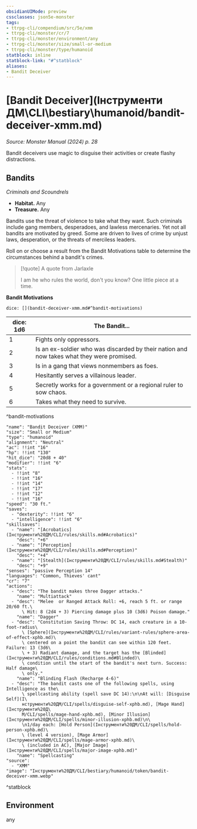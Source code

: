 ```yaml
---
obsidianUIMode: preview
cssclasses: json5e-monster
tags:
- ttrpg-cli/compendium/src/5e/xmm
- ttrpg-cli/monster/cr/7
- ttrpg-cli/monster/environment/any
- ttrpg-cli/monster/size/small-or-medium
- ttrpg-cli/monster/type/humanoid
statblock: inline
statblock-link: "#^statblock"
aliases:
- Bandit Deceiver
---
```

# [Bandit Deceiver](Інструменти ДМ\CLI\bestiary\humanoid/bandit-deceiver-xmm.md)
*Source: Monster Manual (2024) p. 28*  

Bandit deceivers use magic to disguise their activities or create flashy distractions.

## Bandits

*Criminals and Scoundrels*

- **Habitat.** Any  
- **Treasure.** Any  

Bandits use the threat of violence to take what they want. Such criminals include gang members, desperadoes, and lawless mercenaries. Yet not all bandits are motivated by greed. Some are driven to lives of crime by unjust laws, desperation, or the threats of merciless leaders.

Roll on or choose a result from the Bandit Motivations table to determine the circumstances behind a bandit's crimes.

> [!quote] A quote from Jarlaxle  
> 
> I am he who rules the world, don't you know? One little piece at a time.

**Bandit Motivations**

`dice: [](bandit-deceiver-xmm.md#^bandit-motivations)`

| dice: 1d6 | The Bandit... |
|-----------|---------------|
| 1 | Fights only oppressors. |
| 2 | Is an ex-soldier who was discarded by their nation and now takes what they were promised. |
| 3 | Is in a gang that views nonmembers as foes. |
| 4 | Hesitantly serves a villainous leader. |
| 5 | Secretly works for a government or a regional ruler to sow chaos. |
| 6 | Takes what they need to survive. |
^bandit-motivations

```statblock
"name": "Bandit Deceiver (XMM)"
"size": "Small or Medium"
"type": "humanoid"
"alignment": "Neutral"
"ac": !!int "16"
"hp": !!int "130"
"hit_dice": "20d8 + 40"
"modifier": !!int "6"
"stats":
  - !!int "8"
  - !!int "16"
  - !!int "14"
  - !!int "17"
  - !!int "12"
  - !!int "16"
"speed": "30 ft."
"saves":
  - "dexterity": !!int "6"
  - "intelligence": !!int "6"
"skillsaves":
  - "name": "[Acrobatics](Інструменти%20ДМ/CLI/rules/skills.md#Acrobatics)"
    "desc": "+6"
  - "name": "[Perception](Інструменти%20ДМ/CLI/rules/skills.md#Perception)"
    "desc": "+4"
  - "name": "[Stealth](Інструменти%20ДМ/CLI/rules/skills.md#Stealth)"
    "desc": "+9"
"senses": "passive Perception 14"
"languages": "Common, Thieves' cant"
"cr": "7"
"actions":
  - "desc": "The bandit makes three Dagger attacks."
    "name": "Multiattack"
  - "desc": "Melee  or Ranged Attack Roll: +6, reach 5 ft. or range 20/60 ft.\
      \ Hit: 8 (2d4 + 3) Piercing damage plus 10 (3d6) Poison damage."
    "name": "Dagger"
  - "desc": "Constitution Saving Throw: DC 14, each creature in a 10-foot-radius\
      \ [Sphere](Інструменти%20ДМ/CLI/rules/variant-rules/sphere-area-of-effect-xphb.md)\
      \ centered on a point the bandit can see within 120 feet. Failure: 13 (3d6\
      \ + 3) Radiant damage, and the target has the [Blinded](Інструменти%20ДМ/CLI/rules/conditions.md#Blinded)\
      \ condition until the start of the bandit's next turn. Success: Half damage\
      \ only."
    "name": "Blinding Flash (Recharge 4-6)"
  - "desc": "The bandit casts one of the following spells, using Intelligence as the\
      \ spellcasting ability (spell save DC 14):\n\nAt will: [Disguise Self](І\
      нструменти%20ДМ/CLI/spells/disguise-self-xphb.md), [Mage Hand](Інструменти%20Д\
      М/CLI/spells/mage-hand-xphb.md), [Minor Illusion](Інструменти%20ДМ/CLI/spells/minor-illusion-xphb.md)\n\
      \n1/day each: [Hold Person](Інструменти%20ДМ/CLI/spells/hold-person-xphb.md)\
      \ (level 4 version), [Mage Armor](Інструменти%20ДМ/CLI/spells/mage-armor-xphb.md)\
      \ (included in AC), [Major Image](Інструменти%20ДМ/CLI/spells/major-image-xphb.md)"
    "name": "Spellcasting"
"source":
  - "XMM"
"image": "Інструменти%20ДМ/CLI/bestiary/humanoid/token/bandit-deceiver-xmm.webp"
```
^statblock

## Environment

any